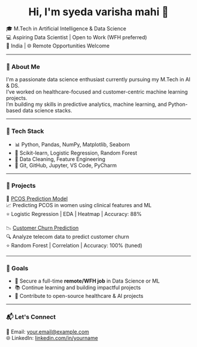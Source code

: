 
<h1 align="center">Hi, I'm syeda varisha mahi 👋</h1>

🎓 M.Tech in Artificial Intelligence & Data Science  
💻 Aspiring Data Scientist | Open to Work (WFH preferred)  
📍 India | 🌐 Remote Opportunities Welcome  

---

### 🚀 About Me

I'm a passionate data science enthusiast currently pursuing my M.Tech in AI & DS.  
I’ve worked on healthcare-focused and customer-centric machine learning projects.  
I’m building my skills in predictive analytics, machine learning, and Python-based data science stacks.

---

### 🔧 Tech Stack
- 📊 Python, Pandas, NumPy, Matplotlib, Seaborn
- 🤖 Scikit-learn, Logistic Regression, Random Forest
- 🧹 Data Cleaning, Feature Engineering
- 📁 Git, GitHub, Jupyter, VS Code, PyCharm

---

### 🧠 Projects

🔬 [PCOS Prediction Model](https://github.com/yourusername/PCOS-Prediction)  
📈 Predicting PCOS in women using clinical features and ML  
⭐ Logistic Regression | EDA | Heatmap | Accuracy: 88%

📉 [Customer Churn Prediction](https://github.com/yourusername/Churn-Prediction)  
🔍 Analyze telecom data to predict customer churn  
⭐ Random Forest | Correlation | Accuracy: 100% (tuned)

---

### 🧭 Goals
- 📌 Secure a full-time **remote/WFH job** in Data Science or ML  
- 📚 Continue learning and building impactful projects  
- 🤝 Contribute to open-source healthcare & AI projects

---

### 📬 Let's Connect
📧 Email: your.email@example.com  
🌐 LinkedIn: [linkedin.com/in/yourname](https://linkedin.com/in/yourname)
